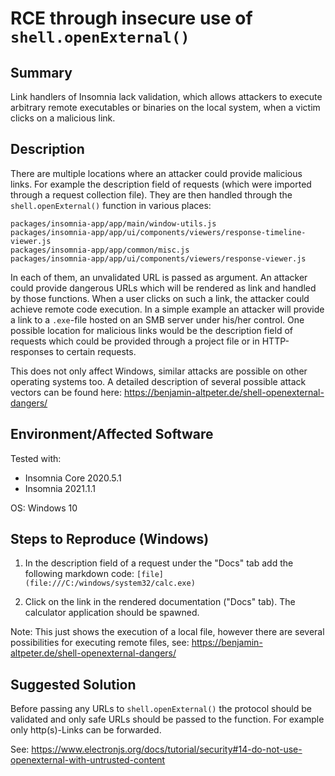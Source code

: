 # RCE through insecure use of `shell.openExternal()`

## Summary

Link handlers of Insomnia lack validation, which allows attackers to execute arbitrary remote executables or binaries on the local system, when a victim clicks on a malicious link.

## Description

There are multiple locations where an attacker could provide malicious links.
For example the description field of requests (which were imported through a request collection file).
They are then handled through the `shell.openExternal()` function in various places:

```
packages/insomnia-app/app/main/window-utils.js
packages/insomnia-app/app/ui/components/viewers/response-timeline-viewer.js
packages/insomnia-app/app/common/misc.js
packages/insomnia-app/app/ui/components/viewers/response-viewer.js
```

In each of them, an unvalidated URL is passed as argument.
An attacker could provide dangerous URLs which will be rendered as link and handled by those functions.
When a user clicks on such a link, the attacker could achieve remote code execution.
In a simple example an attacker will provide a link to a `.exe`-file hosted on an SMB server under his/her control.
One possible location for malicious links would be the description field of requests which could be provided through a project file or in HTTP-responses to certain requests.

This does not only affect Windows, similar attacks are possible on other operating systems too.
A detailed description of several possible attack vectors can be found here: https://benjamin-altpeter.de/shell-openexternal-dangers/

## Environment/Affected Software

Tested with: 
- Insomnia Core 2020.5.1
- Insomnia 2021.1.1

OS: Windows 10

## Steps to Reproduce (Windows)

1. In the description field of a request under the "Docs" tab add the following markdown code:
   `[file](file:///C:/windows/system32/calc.exe)`
   
2. Click on the link in the rendered documentation ("Docs" tab).
   The calculator application should be spawned.

Note: This just shows the execution of a local file, however there are several possibilities for executing remote files, see: https://benjamin-altpeter.de/shell-openexternal-dangers/

## Suggested Solution

Before passing any URLs to `shell.openExternal()` the protocol should be validated and only safe URLs should be passed to the function. For example only http(s)-Links can be forwarded.

See: https://www.electronjs.org/docs/tutorial/security#14-do-not-use-openexternal-with-untrusted-content